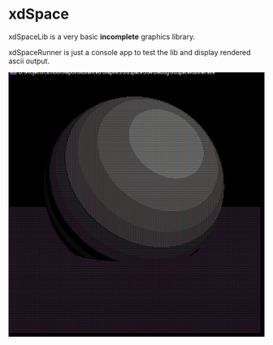 # xdSpace

xdSpaceLib is a very basic **incomplete** graphics library.

xdSpaceRunner is just a console app to test the lib and display rendered ascii output.


![console output](https://raw.githubusercontent.com/nicex000/xdSpace/master/image.png)